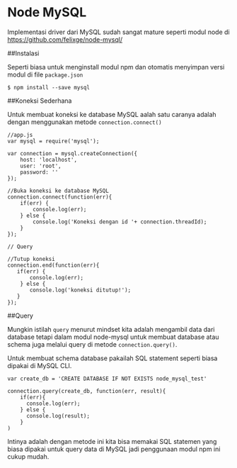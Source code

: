 # Node MySQL

Implementasi driver dari MySQL sudah sangat mature seperti modul node di https://github.com/felixge/node-mysql/


##Instalasi

Seperti biasa untuk menginstall modul npm dan otomatis menyimpan versi modul di file `package.json`


    $ npm install --save mysql


##Koneksi Sederhana

Untuk membuat koneksi ke database MySQL aalah satu caranya adalah dengan menggunakan metode `connection.connect()`


    //app.js
    var mysql = require('mysql');

    var connection = mysql.createConnection({
        host: 'localhost',
        user: 'root',
        password: ''
    });
    
    //Buka koneksi ke database MySQL
    connection.connect(function(err){
        if(err) {
            console.log(err);
        } else {
            console.log('Koneksi dengan id '+ connection.threadId);
        }
    });
    
    // Query

    //Tutup koneksi
    connection.end(function(err){
       if(err) {
           console.log(err);
        } else {
           console.log('koneksi ditutup!');
       }
    });

    
##Query

Mungkin istilah `query` menurut mindset kita adalah mengambil data dari database tetapi dalam modul node-mysql untuk membuat database atau schema juga melalui query di metode `connection.query()`. 

Untuk membuat schema database pakailah SQL statement seperti biasa dipakai di MySQL CLI. 
   
    var create_db = 'CREATE DATABASE IF NOT EXISTS node_mysql_test'
    
    connection.query(create_db, function(err, result){
        if(err){
          console.log(err);
        } else {
          console.log(result);
        }
    )
    
    
Intinya adalah dengan metode ini kita bisa memakai SQL statemen yang biasa dipakai untuk query data di MySQL jadi penggunaan modul npm ini cukup mudah.
    